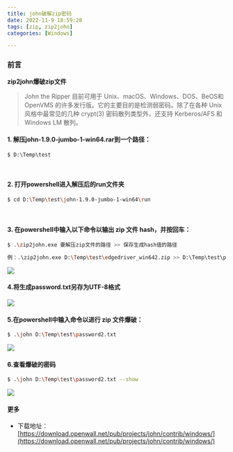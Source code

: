 ```yaml
---
title: john破解zip密码
date: 2022-11-9 18:59:28
tags: [zip, zip2john]
categories: [Windows]

---
```


### 前言
**zip2john爆破zip文件**

> John the Ripper 目前可用于 Unix、macOS、Windows、DOS、BeOS和 OpenVMS 的许多发行版。它的主要目的是检测弱密码。除了在各种 Unix 风格中最常见的几种 crypt(3) 密码散列类型外，还支持 Kerberos/AFS 和 Windows LM 散列。

#### 1. 解压john-1.9.0-jumbo-1-win64.rar到一个路径：

```shell
$ D:\Temp\test
```

</br>

#### 2. 打开powershell进入解压后的run文件夹

```sh
$ cd D:\Temp\test\john-1.9.0-jumbo-1-win64\run
```
<br/>

#### 3. 在powershell中输入以下命令以输出 zip 文件 hash，并按回车：

```sh
$ .\zip2john.exe 要解压zip文件的路径 >> 保存生成hash值的路径

例：.\zip2john.exe D:\Temp\test\edgedriver_win642.zip >> D:\Temp\test\password.txt
```

![](https://s2.loli.net/2022/11/09/VKuGNdgnq49zr5A.jpg)



#### 4.将生成password.txt另存为UTF-8格式

![](https://s2.loli.net/2022/11/09/XAl5FdfxjpbcQTo.jpg)



#### 5.在powershell中输入命令以进行 zip 文件爆破：

```sh
$ .\john D:\Temp\test\password2.txt
```

![](https://s2.loli.net/2022/11/09/JX8FldwES5gpLHs.jpg)



#### 6.查看爆破的密码  

```sh
$ .\john D:\Temp\test\password2.txt --show
```

![](https://s2.loli.net/2022/11/09/PyRcxMqJiY82HBm.jpg)

<p></p>

#### 更多

- 下载地址：[https://download.openwall.net/pub/projects/john/contrib/windows/](https://download.openwall.net/pub/projects/john/contrib/windows/)
